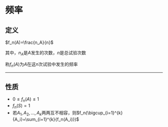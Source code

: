 # 频率

## 定义

$f_n(A)=\frac{n_A}{n}$

其中，$n_A$是$A$发生的次数，$n$是总试验次数

称$f_n(A)$为$A$在这$n$次试验中发生的频率

- - - - - -

## 性质

- $0\leq f_n(A)\leq1$
- $f_n(S)=1$
- 若$A_1,A_2,...,A_k$两两互不相容，则$f_n(\bigcup_{i=1}^{k}{A_i}=\sum_{i=1}^{k}{f_n(A_i)})$